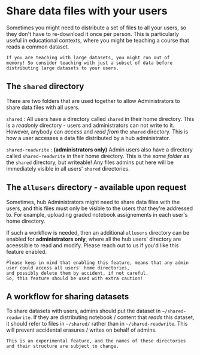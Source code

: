 # Share data files with your users

Sometimes you might need to distribute a set of files to all
your users, so they don't have to re-download it once per person.
This is particularly useful in educational contexts, where you might
be teaching a course that reads a common dataset.

```{warning}
If you are teaching with large datasets, you might run out of
memory! So consider teaching with just a subset of data before
distributing large datasets to your users.
```

## The `shared` directory

There are two folders that are used together to allow Administrators to
share data files with all users.

`shared`
: All users have a directory called `shared` in their home directory.
  This is a *readonly* directory - users and administrators can not write to it.
  However, anybody can *access* and *read from* the `shared` directory.
  This is how a user accesses a data file distributed by a hub administrator.

`shared-readwrite`
: **(administrators only)** Admin users also have a directory called `shared-readwrite` in their home directory.
  This is the *same folder* as the `shared` directory, but writeable!
  Any files admins put here will be immediately visible in all users' `shared` directories.

## The `allusers` directory - available upon request

Sometimes, hub Administrators might need to share data files with the users,
and this files must only be visible to the users that they're addressed to.
For example, uploading graded notebook assignements in each user's home directory.

If such a workflow is needed, then an additional `allusers` directory can be enabled for **administrators only**,
where all the hub users' directory are aceessible to read and modify. Please reach out to us if you'd like this
feature enabled.

```{warning}
Please keep in mind that enabling this feature, means that any admin user could access all users' home directories,
and possibly delete them by accident, if not careful.
So, this feature should be used with extra caution!
```

## A workflow for sharing datasets

To share datasets with users, admins should put the dataset in
`~/shared-readwrite`. If they are distributing notebook / content
that *reads* this dataset, it should refer to files in `~/shared/`
rather than in `~/shared-readwrite`. This will prevent accidental
erasures / writes on behalf of admins.

```{warning}
This is an experimental feature, and the names of these directories
and their structure are subject to change.
```
